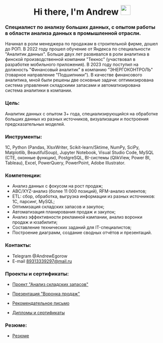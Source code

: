 <h1 align="center">Hi there, I'm Andrew
<img src="https://github.com/blackcater/blackcater/raw/main/images/Hi.gif" height="32"/></h1>

### Специалист по анализу больших данных, с опытом работы в области анализа данных в промышленной отрасли.

Начинал в роли менеджера по продажам в строительной фирме, дошел до РОП.
В 2022 году прошел обучение от Яндекса по специальности "Аналитик данных". Больше двух
лет развивался в роли аналитика в финской производственной компании "Текнос" (участвовал
в разработке мобильного приложения).
В 2023 году поступил на должность "Финансовый аналитик" в компанию "ЭНЕРГОКОНТРОЛЬ"
(товарное направление "Подшипники"). В качестве финансового аналитика, мной были
решены две основные задачи: оптимизирована система управления складскими запасами и
автоматизирована система аналитики в компании.

### Цель:
Аналитик данных с опытом 3+ года, специализирующийся на обработке больших данных из разных источников, визуализации и построения предсказательных моделей.

### Инструменты:
1С, Python (Pandas, XlsxWriter, Scikit-learn/Sktime, NumPy, SciPy, Matplotlib, BeautifulSoup), Jupyter Notebook, Visual Studio Code, MySQL (CTE, оконные функции), PostgreSQL, BI-системы (QlikView, Power BI, Tableau), Excel, PowerQuery, PowerPoint, Adobe Illustrator.

### Компетенции:
- Анализ данных с фокусом на рост продаж;
- ABC/XYZ-анализ (более 11 000 позиций), RFM-анализ клиентов;
- ETL: сбор, обработка, выгрузка информации из разных источников: 1С, парсинг, MySQL;
- Оптимизация складских запасов и закупок;
- Автоматизация планирования продаж и закупок;
- Анализ эффективности рекламной кампании, анализ воронки продаж и юзабилити;
- Составление технических заданий для IT-специалистов;
- Построение диаграмм, создание сводных отчётов и презентаций.

### Контакты:

- Telegram @AndrewEgorow
- E-mail   89313339297@mail.ru

### Проекты и сертификаты:

- [Проект "Анализ складских запасов"](https://github.com/aegorovspb/energy_control/blob/main/stock_%20analysis.ipynb)

- [Презентация "Воронка продаж"](https://github.com/aegorovspb/yandex_data_analyst_projects_eng/tree/main/08_aab_test_presentation)

- [Рекомендательное письмо](https://github.com/aegorovspb/energy_control/blob/main/letter_of_recommendation.pdf)

- [Дипломы и сертификаты](https://github.com/aegorovspb/energy_control/tree/main/certificates)

### Резюме:

- [Резюме](https://github.com/aegorovspb/energy_control/blob/main/Andrew_Egorov.pdf)








